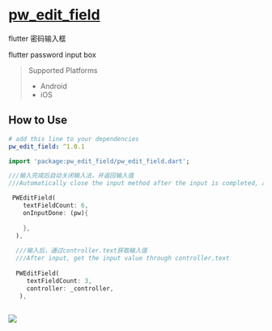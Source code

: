 # [pw_edit_field](https://github.com/lisen87/pw_edit_field)

flutter 密码输入框

flutter password input box

> Supported  Platforms
> * Android
> * iOS

## How to Use

```yaml
# add this line to your dependencies
pw_edit_field: ^1.0.1
```

```dart
import 'package:pw_edit_field/pw_edit_field.dart';
```

```dart
///输入完成后自动关闭输入法，并返回输入值
///Automatically close the input method after the input is completed, and return the input value

 PWEditField(
    textFieldCount: 6,
    onInputDone: (pw){
      
    },
  ),
  
  ///输入后，通过controller.text获取输入值
  ///After input, get the input value through controller.text
  
  PWEditField(
     textFieldCount: 3,
     controller: _controller,
   ),
  
```
![](https://github.com/lisen87/pw_edit_field/blob/master/screenshots/screenshot_001.png)
